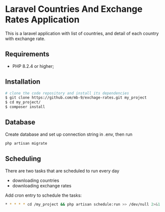 Laravel Countries And Exchange Rates Application
========================
This is a laravel application with list of countries, and detail of each country with exchange rate.

Requirements
------------

  * PHP 8.2.4 or higher;

Installation
------------

```bash
# clone the code repository and install its dependencies
$ git clone https://github.com/mb-9/exchage-rates.git my_project
$ cd my_project/
$ composer install
```

Database
--------
Create database and set up connection string in .env, then run 

```bash
php artisan migrate
```

Scheduling
--------

There are two tasks that are scheduled to run every day

- downloading countries
- downloading exchange rates 

Add cron entry to schedule the tasks:

```bash
* * * * * cd /my_project && php artisan schedule:run >> /dev/null 2>&1
```

